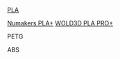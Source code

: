 [PLA](https://en.wikipedia.org/wiki/Polylactic_acid) 

[Numakers PLA+](https://numakers.com/products/pla-filament?variant=47078003867956)
[WOLD3D PLA PRO+](https://wol3d.com/product/pla-yellow/)

PETG

ABS
